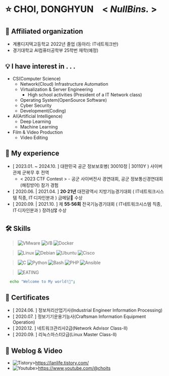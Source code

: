 # ⭐ CHOI, DONGHYUN &ensp; < *NullBins.* >

## 📍 Affiliated organization
- 계룡디지텍고등학교 2022년 졸업 (동아리: IT네트워크반)
- 경기대학교 AI컴퓨터공학부 25학번 재학(예정)

## 💡 I have interest in . . .
- CS(Computer Science)
  - Network(Cloud) Infrastructure Automation
  - Virtualization & Server Engineering
    - High school activities (President of a IT Network class)
  - Operating System(OpenSource Software)
  - Cyber Security
  - Development(Coding)
- AI(Artificial Intelligence)
  - Deep Learning
  - Machine Learning
- Film & Video Production
  - Video Editing

## 🎇 My experience
- [ 2023.01. ~ 2024.10. ] 대한민국 공군 정보보호병( 30010정 | 30110Y ) 사이버관제 군복무 후 전역
  * < 2023 CTF Contest > - 공군 사이버전사 경연대회, 공군 정보통신경연대회(해킹방어) 참가 경험
- [ 2020.06. | 2021.04. ] **20·21년** 대전광역시 지방기능경기대회 ( IT네트워크시스템 직종, IT·디자인분과 ) 금메달🥇 수상
- [ 2020.09. | 2021.10. ] 제 **55·56회** 전국기능경기대회 ( IT네트워크시스템 직종, IT·디자인분과 ) 장려상🎖 수상

## 🛠 Skills
> ![VMware](https://img.shields.io/badge/VMware-607078.svg?&style=for-the-badge&logo=vmware&logoColor=white)
> ![VB](https://img.shields.io/badge/VirtualBox-2F61B4.svg?&style=for-the-badge&logo=VirtualBox&logoColor=white)
> ![Docker](https://img.shields.io/badge/Docker-2496ED.svg?&style=for-the-badge&logo=Docker&logoColor=white)

> ![Linux](https://img.shields.io/badge/Linux-FCC624.svg?&style=for-the-badge&logo=Linux&logoColor=white)
> ![Debian](https://img.shields.io/badge/Debian-A81D33.svg?&style=for-the-badge&logo=Debian&logoColor=white)
> ![Ubuntu](https://img.shields.io/badge/Ubuntu-E95420.svg?&style=for-the-badge&logo=Ubuntu&logoColor=white)
> ![Cisco](https://img.shields.io/badge/Cisco_Network-1BA0D7.svg?&style=for-the-badge&logo=Cisco&logoColor=white)

> ![C](https://img.shields.io/badge/C-A8B9CC.svg?&style=for-the-badge&logo=C&logoColor=white)
> ![Python](https://img.shields.io/badge/Python-3776AB.svg?&style=for-the-badge&logo=Python&logoColor=white)
> ![Bash](https://img.shields.io/badge/Bash_Shell-4EAA25.svg?&style=for-the-badge&logo=gnuBash&logoColor=white)
> ![PHP](https://img.shields.io/badge/PHP-777BB4.svg?&style=for-the-badge&logo=PHP&logoColor=white)
> ![Ansible](https://img.shields.io/badge/Ansible-EE0000.svg?&style=for-the-badge&logo=Ansible&logoColor=white)

> ![EATING](https://img.shields.io/badge/I'M_EATING_VERY_WELL-F4AF47.svg?&style=social&logoColor=white)

```bash
  echo "Welcome to My world!🥰";
```

## 📜 Certificates
- [ 2024.06. ] 정보처리산업기사(Industrial Engineer Information Processing)
- [ 2020.07. ] 정보기기운용기능사(Craftsman Information Equipment Operation)
- [ 2020.12. ] 네트워크관리사2급(Network Advisor Class-II)
- [ 2020.09. ] 리눅스마스터2급(Linux Master Class-II)

## 💾 Weblog & Video
- ![Tistory](https://img.shields.io/badge/Tistory-EC4815.svg?&style=for-the-badge&logo=Tistory&logoColor=white)><https://lanlife.tistory.com/>
- ![Youtube](https://img.shields.io/badge/Youtube-FF0000.svg?&style=for-the-badge&logo=youtube&logoColor=white)><https://www.youtube.com/@choits>
